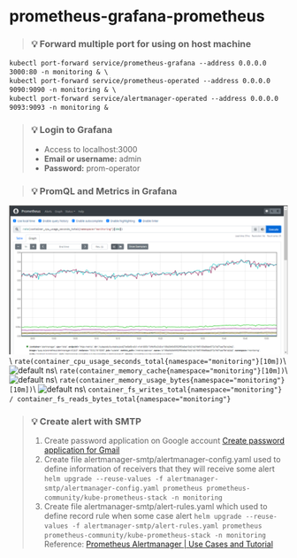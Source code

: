 # prometheus-grafana-prometheus

> ### 💡 Forward multiple port for using on host machine
```
kubectl port-forward service/prometheus-grafana --address 0.0.0.0 3000:80 -n monitoring & \
kubectl port-forward service/prometheus-operated --address 0.0.0.0 9090:9090 -n monitoring & \
kubectl port-forward service/alertmanager-operated --address 0.0.0.0 9093:9093 -n monitoring &
```

> ### 💡 Login to Grafana
> - Access to localhost:3000
> - **Email or username:** admin
> - **Password:** prom-operator



> ### 💡 PromQL and Metrics in Grafana
![default ns](/image-promql-screenshot/container_cpu_usage_seconds_total.png)\\
```rate(container_cpu_usage_seconds_total{namespace="monitoring"}[10m])```\\
![default ns](/image-promql-screenshot/container_memory_cache.png)\\
```rate(container_memory_cache{namespace="monitoring"}[10m])```\\
![default ns](/image-promql-screenshot/container_memory_usage_bytes.png)\\
```rate(container_memory_usage_bytes{namespace="monitoring"}[10m])```\\
![default ns](/image-promql-screenshot/container_writes_per_read.png)\\
```container_fs_writes_total{namespace="monitoring"} / container_fs_reads_bytes_total{namespace="monitoring"}```


> ### 💡 Create alert with SMTP
> 1. Create password application on Google account [Create password application for Gmail](https://www.getmailbird.com/gmail-app-password/)
> 2. Create file alertmanager-smtp/alertmanager-config.yaml used to define information of receivers that they will receive some alert
> ```helm upgrade --reuse-values -f alertmanager-smtp/alertmanager-config.yaml prometheus prometheus-community/kube-prometheus-stack -n monitoring```
> 3. Create file alertmanager-smtp/alert-rules.yaml which used to define record rule when some case alert
> ```helm upgrade --reuse-values -f alertmanager-smtp/alert-rules.yaml prometheus prometheus-community/kube-prometheus-stack -n monitoring```
> Reference: [Prometheus Alertmanager | Use Cases and Tutorial](https://www.containiq.com/post/prometheus-alertmanager)
